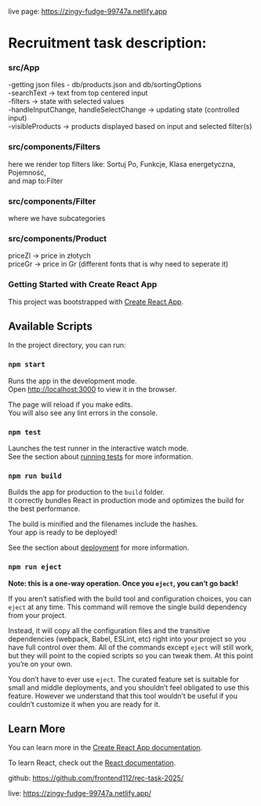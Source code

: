 live page: https://zingy-fudge-99747a.netlify.app

# Recruitment task description:

### src/App<br>
-getting json files - db/products.json and db/sortingOptions<br>
-searchText -> text from top centered input<br>
-filters -> state with selected values<br>
-handleInputChange, handleSelectChange -> updating state (controlled input)<br>
-visibleProducts -> products displayed based on input and selected filter(s)<br>

### src/components/Filters
here we render top filters like: Sortuj Po, Funkcje, Klasa energetyczna, Pojemność,<br>
and map to:Filter<br>

### src/components/Filter
where we have subcategories

### src/components/Product
priceZl -> price in złotych<br>
priceGr -> price in Gr (different fonts that is why need to seperate it)

### Getting Started with Create React App

This project was bootstrapped with [Create React App](https://github.com/facebook/create-react-app).

## Available Scripts

In the project directory, you can run:

### `npm start`

Runs the app in the development mode.\
Open [http://localhost:3000](http://localhost:3000) to view it in the browser.

The page will reload if you make edits.\
You will also see any lint errors in the console.

### `npm test`

Launches the test runner in the interactive watch mode.\
See the section about [running tests](https://facebook.github.io/create-react-app/docs/running-tests) for more information.

### `npm run build`

Builds the app for production to the `build` folder.\
It correctly bundles React in production mode and optimizes the build for the best performance.

The build is minified and the filenames include the hashes.\
Your app is ready to be deployed!

See the section about [deployment](https://facebook.github.io/create-react-app/docs/deployment) for more information.

### `npm run eject`

**Note: this is a one-way operation. Once you `eject`, you can’t go back!**

If you aren’t satisfied with the build tool and configuration choices, you can `eject` at any time. This command will remove the single build dependency from your project.

Instead, it will copy all the configuration files and the transitive dependencies (webpack, Babel, ESLint, etc) right into your project so you have full control over them. All of the commands except `eject` will still work, but they will point to the copied scripts so you can tweak them. At this point you’re on your own.

You don’t have to ever use `eject`. The curated feature set is suitable for small and middle deployments, and you shouldn’t feel obligated to use this feature. However we understand that this tool wouldn’t be useful if you couldn’t customize it when you are ready for it.

## Learn More

You can learn more in the [Create React App documentation](https://facebook.github.io/create-react-app/docs/getting-started).

To learn React, check out the [React documentation](https://reactjs.org/).

github:
https://github.com/frontend112/rec-task-2025/

live:
https://zingy-fudge-99747a.netlify.app/
